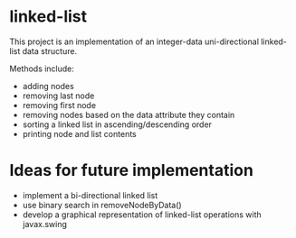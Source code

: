 # linked-list

This project is an implementation of an integer-data uni-directional linked-list data structure.

Methods include:
- adding nodes
- removing last node
- removing first node
- removing nodes based on the data attribute they contain
- sorting a linked list in ascending/descending order
- printing node and list contents 

# Ideas for future implementation

- implement a bi-directional linked list
- use binary search in removeNodeByData()
- develop a graphical representation of linked-list operations with javax.swing